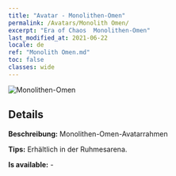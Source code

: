```yaml
---
title: "Avatar - Monolithen-Omen"
permalink: /Avatars/Monolith Omen/
excerpt: "Era of Chaos  Monolithen-Omen"
last_modified_at: 2021-06-22
locale: de
ref: "Monolith Omen.md"
toc: false
classes: wide
---
```

 ![Monolithen-Omen](/images/a/avatarFrame_85.png)

## Details

 **Beschreibung:** Monolithen-Omen-Avatarrahmen 

 **Tips:** Erhältlich in der Ruhmesarena. 

 **Is available:**  - 

